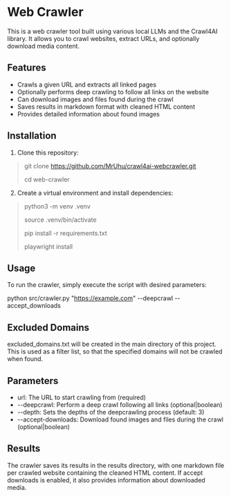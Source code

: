 # Web Crawler

This is a web crawler tool built using various local LLMs and the Crawl4AI library.
It allows you to crawl websites, extract URLs, and optionally download media content.

## Features

- Crawls a given URL and extracts all linked pages
- Optionally performs deep crawling to follow all links on the website
- Can download images and files found during the crawl
- Saves results in markdown format with cleaned HTML content
- Provides detailed information about found images

## Installation

1. Clone this repository:
> git clone https://github.com/MrUhu/crawl4ai-webcrawler.git
> 
> cd web-crawler


2. Create a virtual environment and install dependencies:
> python3 -m venv .venv
>
> source .venv/bin/activate
>
> pip install -r requirements.txt
>
> playwright install

## Usage
To run the crawler, simply execute the script with desired parameters:

python src/crawler.py "https://example.com" --deepcrawl --accept_downloads

## Excluded Domains
excluded_domains.txt will be created in the main directory of this project.
This is used as a filter list, so that the specified domains will not be crawled when found.

## Parameters
* url: The URL to start crawling from (required)
* --deepcrawl: Perform a deep crawl following all links (optional|boolean)
* --depth: Sets the depths of the deepcrawling process (default: 3)
* --accept-downloads: Download found images and files during the crawl (optional|boolean)

## Results
The crawler saves its results in the results directory, with one markdown file per crawled website containing the cleaned HTML content. If accept downloads is enabled, it also provides information about downloaded media.
